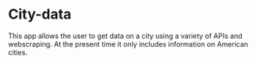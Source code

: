 # City-data

This app allows the user to get data on a city using a variety of APIs and webscraping. At the present time it only includes information on American cities.